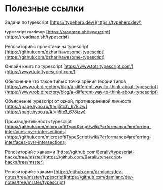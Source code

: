 # Полезные ссылки



Задачи по typescript [https://typehero.dev/](https://typehero.dev/)

typescript roadmap [https://roadmap.sh/typescript](https://roadmap.sh/typescript)

Репозиторий с проектами на typescript [https://github.com/dzharii/awesome-typescript](https://github.com/dzharii/awesome-typescript)

Онлайн книга по typescript [https://www.totaltypescript.com/](https://www.totaltypescript.com/)



Обьяснение что такое типы с точки зрения теории типов [https://www.rob.directory/blog/a-different-way-to-think-about-typescript](https://www.rob.directory/blog/a-different-way-to-think-about-typescript)

Объяснение typescript от одной, противоречивой личности [https://page.hyoo.ru/#!=lj5tx3\_678izw](https://page.hyoo.ru/#!=lj5tx3_678izw)

Производительность typescript [https://github.com/microsoft/TypeScript/wiki/Performance#preferring-interfaces-over-intersections](https://github.com/microsoft/TypeScript/wiki/Performance#preferring-interfaces-over-intersections)

Репозиторий с хакахми [https://github.com/Beraliv/typescript-hacks/tree/master](https://github.com/Beraliv/typescript-hacks/tree/master)

Репозиторий с хаками [https://github.com/damianc/dev-notes/tree/master/typescript](https://github.com/damianc/dev-notes/tree/master/typescript)
